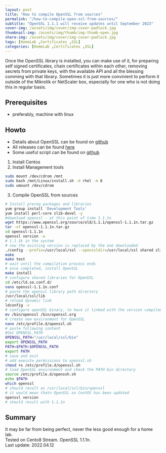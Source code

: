 ```yaml
---
layout: post
title: "How to compile OpenSSL from sources"
permalink: "/how-to-compile-open-ssl-from-sources/"
subtitle: "OpenSSL 1.1.1 will receive updates until September 2023"
cover-img: /assets/img/cover/img-cover-padlock.jpg
thumbnail-img: /assets/img/thumb/img-thumb-open.jpg
share-img: /assets/img/cover/img-cover-padlock.jpg
tags: [HomeLab ,Certificates ,SSL]
categories: [HomeLab ,Certificates ,SSL]
---
```

Once the OpenSSL library is installed, you can make use of it, for preparing self signed certificates, chain certificates within each other, removing secrets from private keys, with the available API and all the blessing comming with that library. Sometimes it is just more convinient to perform it outside of the Mikrotik or NetScaler box, especially for one who is not doing this in regular basis.

## Prerequisites
+ preferably, machine with linux

## Howto
+ Details about OpenSSL can be found on [github](https://github.com/openssl/openssl)
+ All releases can be found [here](https://www.openssl.org/source/old/)
+ Some useful script can be found on [github](https://gist.github.com/HQJaTu/963db9af49d789d074ab63f52061a951)

1. Install Centos
2. Install Management tools
```bash
sudo mount /dev/cdrom /mnt
sudo bash /mnt/Linux/install.sh -d rhel -m 8
sudo umount /dev/cdrom
```
3. Compile OpenSSL from sources
```bash
# Install prereq packages and libraries
yum group install 'Development Tools'
yum install perl-core zlib-devel -y
#download openssl - at this point of time 1.1.1n
wget https://www.openssl.org/source/old/1.1.1/openssl-1.1.1n.tar.gz
tar -xf openssl-1.1.1n.tar.gz
cd openssl-1.1.1n
openssl version -a
# 1.1.1k in the system
# now the existing version is replaced by the one downloaded
./config --prefix=/usr/local/ssl --openssldir=/usr/local/ssl shared zlib
make
make test
# wait until the compilation process ends
# once completed, install OpenSSL
make install
# configure shared libraries for OpenSSL
cd /etc/ld.so.conf.d/
nano openssl-1.1.1n.conf
# paste the openssl library path directory
/usr/local/ssl/lib
# reload dynamic link
ldconfig -v
# configure openSSL binary, to have it linked with the version compiled
mv /bin/openssl /bin/openssl.org
# create new environment for OpenSSL
nano /etc/profile.d/openssl.sh
# paste following content
#Set OPENSSL_PATH
OPENSSL_PATH="/usr/local/ssl/bin"
export OPENSSL_PATH
PATH=$PATH:$OPENSSL_PATH
export PATH
# save and exit
# add execute permissions to openssl.sh
chmod +x /etc/profile.d/openssl.sh
# load OpenSSL environment and check the PATH bin directory
source /etc/profile.d/openssh.sh
echo $PATH
which openssl
# should result as /usr/local/ssl/bin/openssl
# it would mean thatn OpenSSL on CentOS has been updated
openssl version
# should result with 1.1.1n
```

## Summary
It may be far from being perfect, never the less good enough for a home lab.<br>
Tested on Cento8 Stream. OpenSSL 1.1.1n.<br>
Last update: 2022.04.12